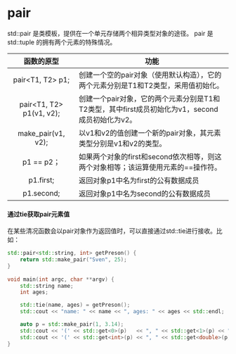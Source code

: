 

# pair 
std::pair 是类模板，提供在一个单元存储两个相异类型对象的途径。 pair 是 std::tuple 的拥有两个元素的特殊情况。

|函数的原型	|功能|
|:--:|--|
|pair<T1, T2> p1;        |创建一个空的pair对象（使用默认构造），它的两个元素分别是T1和T2类型，采用值初始化。|
|pair<T1, T2> p1(v1, v2);|创建一个pair对象，它的两个元素分别是T1和T2类型，其中first成员初始化为v1，second成员初始化为v2。|
|make_pair(v1, v2);      |以v1和v2的值创建一个新的pair对象，其元素类型分别是v1和v2的类型。|
|p1 == p2；              |如果两个对象的first和second依次相等，则这两个对象相等；该运算使用元素的==操作符。|
|p1.first;               |返回对象p1中名为first的公有数据成员|
|p1.second;              |返回对象p1中名为second的公有数据成员|


#### 通过tie获取pair元素值

在某些清况函数会以pair对象作为返回值时，可以直接通过std::tie进行接收。比如：
```cpp
std::pair<std::string, int> getPreson() {
    return std::make_pair("Sven", 25);
}
 
void main(int argc, char **argv) {
    std::string name;
    int ages;

    std::tie(name, ages) = getPreson();
    std::cout << "name: " << name << ", ages: " << ages << std::endl;

    auto p = std::make_pair(1, 3.14);
    std::cout << '(' << std::get<0>(p)   << ", " << std::get<1>(p) << ")\n";
    std::cout << '(' << std::get<int>(p) << ", " << std::get<double>(p) << ")\n";
}
```




